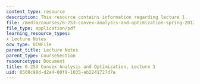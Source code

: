 ```yaml
---
content_type: resource
description: This resource contains information regarding lecture 1.
file: /media/courses/6-253-convex-analysis-and-optimization-spring-2012/8508c98dd2a400f91035eb2241727d7a_MIT6_253S12_lec01.pdf
file_type: application/pdf
learning_resource_types:
- Lecture Notes
ocw_type: OCWFile
parent_title: Lecture Notes
parent_type: CourseSection
resourcetype: Document
title: 6.253 Convex Analysis and Optimization, Lecture 1
uid: 8508c98d-d2a4-00f9-1035-eb2241727d7a
---
```

